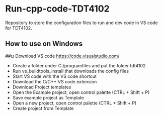 # Run-cpp-code-TDT4102
Repository to store the configuration files to run and dev code in VS code for TDT4102. 

## How to use on Windows 

##¤ Download VS code 
https://code.visualstudio.com/

- Create a folder under C:/programfiles and put the folder tdt4102.
- Run vs_buildtools_install that downloads the config files
- Start VS code with the VS code shortcut
- Download the C/C++ VS code extension 
- Download Project templates
- Open the Example project, open control palette (CTRL + Shift + P)
- Save example project as Template
- Open a new project, open control palette (CTRL + Shift + P) 
- Create project from Template 


